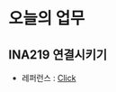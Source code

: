 # 오늘의 업무

## INA219 연결시키기
- 레퍼런스 : [Click](https://breakrow.com/miliohm/how-to-use-ina219-current-sensor-with-arduino-and-make-diy-wattmeter-with-it/)
